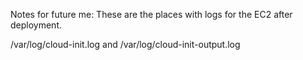 Notes for future me:
These are the places with logs for the EC2 after deployment.

/var/log/cloud-init.log and 
/var/log/cloud-init-output.log

